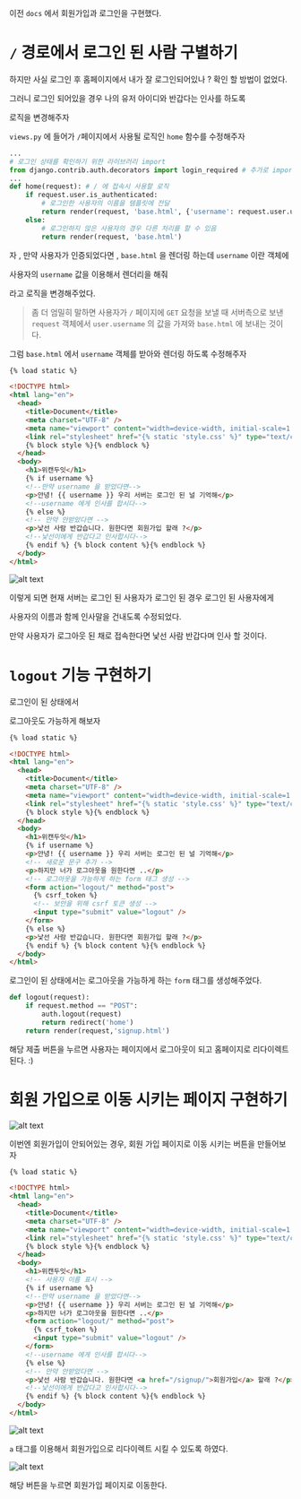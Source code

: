 이전 `docs` 에서 회원가입과 로그인을 구현했다.

# `/` 경로에서 로그인 된 사람 구별하기

하지만 사실 로그인 후 홈페이지에서 내가 잘 로그인되어있나 ? 확인 할 방법이 없었다.

그러니 로그인 되어있을 경우 나의 유저 아이디와 반갑다는 인사를 하도록

로직을 변경해주자

`views.py` 에 들어가 `/`페이지에서 사용될 로직인 `home` 함수를 수정해주자

```python
...
# 로그인 상태를 확인하기 위한 라이브러리 import
from django.contrib.auth.decorators import login_required # 추가로 import
...
def home(request): # / 에 접속시 사용할 로직
    if request.user.is_authenticated:
        # 로그인한 사용자의 이름을 템플릿에 전달
        return render(request, 'base.html', {'username': request.user.username})
    else:
        # 로그인하지 않은 사용자의 경우 다른 처리를 할 수 있음
        return render(request, 'base.html')
```

자 , 만약 사용자가 인증되었다면 , `base.html` 을 렌더링 하는데 `username` 이란 객체에

사용자의 `username` 값을 이용해서 렌더리을 해줘

라고 로직을 변경해주었다.

> 좀 더 엄밀히 말하면 사용자가 `/` 페이지에 `GET` 요청을 보낼 때 서버측으로 보낸 `request` 객체에서 `user.username` 의 값을 가져와 `base.html` 에 보내는 것이다.

그럼 `base.html` 에서 `username` 객체를 받아와 렌더링 하도록 수정해주자

```html
{% load static %}

<!DOCTYPE html>
<html lang="en">
  <head>
    <title>Document</title>
    <meta charset="UTF-8" />
    <meta name="viewport" content="width=device-width, initial-scale=1.0" />
    <link rel="stylesheet" href="{% static 'style.css' %}" type="text/css" />
    {% block style %}{% endblock %}
  </head>
  <body>
    <h1>위캔두잇</h1>
    {% if username %}
    <!--만약 username 을 받았다면-->
    <p>안녕! {{ username }} 우리 서버는 로그인 된 널 기억해</p>
    <!--username 에게 인사를 합시다-->
    {% else %}
    <!-- 만약 안받았다면 -->
    <p>낯선 사람 반갑습니다. 원한다면 회원가입 할래 ?</p>
    <!--낯선이에게 반갑다고 인사합시다-->
    {% endif %} {% block content %}{% endblock %}
  </body>
</html>
```

![alt text](image.png)

이렇게 되면 현재 서버는 로그인 된 사용자가 로그인 된 경우 로그인 된 사용자에게

사용자의 이름과 함께 인사말을 건내도록 수정되었다.

만약 사용자가 로그아웃 된 채로 접속한다면 낯선 사람 반갑다며 인사 할 것이다.

# `logout` 기능 구현하기

로그인이 된 상태에서

로그아웃도 가능하게 해보자

```html
{% load static %}

<!DOCTYPE html>
<html lang="en">
  <head>
    <title>Document</title>
    <meta charset="UTF-8" />
    <meta name="viewport" content="width=device-width, initial-scale=1.0" />
    <link rel="stylesheet" href="{% static 'style.css' %}" type="text/css" />
    {% block style %}{% endblock %}
  </head>
  <body>
    <h1>위캔두잇</h1>
    {% if username %}
    <p>안녕! {{ username }} 우리 서버는 로그인 된 널 기억해</p>
    <!-- 새로운 문구 추가 -->
    <p>하지만 너가 로그아웃을 원한다면 ..</p>
    <!-- 로그아웃을 가능하게 하는 form 태그 생성 -->
    <form action="logout/" method="post">
      {% csrf_token %}
      <!-- 보안을 위해 csrf 토큰 생성 -->
      <input type="submit" value="logout" />
    </form>
    {% else %}
    <p>낯선 사람 반갑습니다. 원한다면 회원가입 할래 ?</p>
    {% endif %} {% block content %}{% endblock %}
  </body>
</html>
```

로그인이 된 상태에서는 로그아웃을 가능하게 하는 `form` 태그를 생성해주었다.

```python
def logout(request):
    if request.method == "POST":
        auth.logout(request)
        return redirect('home')
    return render(request,'signup.html')
```

해당 제출 버튼을 누르면 사용자는 페이지에서 로그아웃이 되고 홈페이지로 리다이렉트 된다. :)

# 회원 가입으로 이동 시키는 페이지 구현하기

![alt text](image-1.png)

이번엔 회원가입이 안되어있는 경우, 회원 가입 페이지로 이동 시키는 버튼을 만들어보자

```html
{% load static %}

<!DOCTYPE html>
<html lang="en">
  <head>
    <title>Document</title>
    <meta charset="UTF-8" />
    <meta name="viewport" content="width=device-width, initial-scale=1.0" />
    <link rel="stylesheet" href="{% static 'style.css' %}" type="text/css" />
    {% block style %}{% endblock %}
  </head>
  <body>
    <h1>위캔두잇</h1>
    <!-- 사용자 이름 표시 -->
    {% if username %}
    <!--만약 username 을 받았다면-->
    <p>안녕! {{ username }} 우리 서버는 로그인 된 널 기억해</p>
    <p>하지만 너가 로그아웃을 원한다면 ..</p>
    <form action="logout/" method="post">
      {% csrf_token %}
      <input type="submit" value="logout" />
    </form>
    <!--username 에게 인사를 합시다-->
    {% else %}
    <!-- 만약 안받았다면 -->
    <p>낯선 사람 반갑습니다. 원한다면 <a href="/signup/">회원가입</a> 할래 ?</p>
    <!--낯선이에게 반갑다고 인사합시다-->
    {% endif %} {% block content %}{% endblock %}
  </body>
</html>
```

![alt text](image-2.png)

`a` 태그를 이용해서 회원가입으로 리다이렉트 시킬 수 있도록 하였다.

![alt text](image-3.png)

해당 버튼을 누르면 회원가입 페이지로 이동한다.
